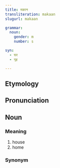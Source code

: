 ```yaml
---
title: मकान
transliteration: makaan
slugurl: makaan

grammar: 
  noun:
    gender: m
    number: s

syn:
  - घर
  - गृह

---
```


## Etymology

## Pronunciation
## Noun
<fos :word="title"></fos>

### Meaning
1. house
2. home

### Synonym
<syn :syn="syn"></syn>